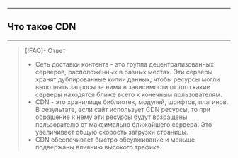 ----
## Что такое CDN
----
> [!FAQ]- Ответ
> - Сеть доставки контента - это группа децентрализованных серверов, расположенных в разных местах. Эти серверы хранят дублированные копии данных, чтобы ресурсы могли выполнять запросы за ними в зависимости от того какие серверы находятся ближе всего к конечным пользователям. 
> - CDN - это хранилище библиотек, модулей, шрифтов, плагинов. В результате, если сайт использует CDN ресурсы, то при обращение к нему эти ресурсы будут возращены пользователю от максимально ближайшего сервера. Это увеличивает общую скорость загрузки страницы. 
> - CDN обеспечивает быстро обсулживание и меньше подвержаны влиянию высокого трафика. 